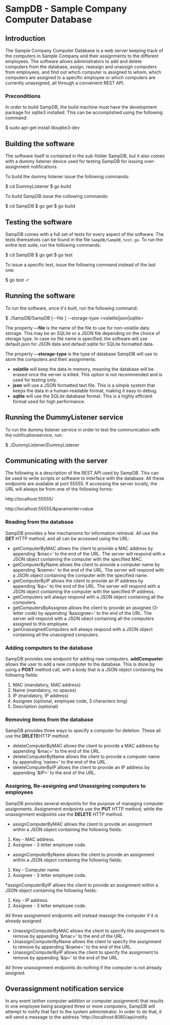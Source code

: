 # SampDB - Sample Company Computer Database

## Introduction

The Sample Company Computer Database is a web server keeping track of the computers in Sample Company and their assignments to the different employees. The software allows administrators to add and delete computers from the database, assign, reassign and unassign computers from employees, and find out which computer is assigned to whom, which computers are assigned to a specific employee or which computers are currently unassigned, all through a convenient REST API.

### Preconditions

In order to build SampDB, the build machine must have the development package for sqlite3 installed. This can be accomplished using the following command:

   $ sudo apt-get install libsqlite3-dev

## Building the software

The software itself is contained in the sub-folder SampDB, but it also comes with a dummy listener device used for testing SampDB for issuing over-assignment notifications.

To build the dummy listener issue the following commands:

   $ cd DummyListener
   $ go build

To build SampDB issue the collowing commands:

   $ cd SampDB
   $ go get
   $ go build

## Testing the software

SampDB comes with a full set of tests for every aspect of the software. The tests themselves can be found in the file ```SampDB/SampDB_test.go```. To run the entire test suite, run the following commands:

   $ cd SampDB
   $ go get
   $ go test

To issue a specific test, issue the following command instead of the last one:

   $ go test -r <testname>

## Running the software

To run the software, once it's built, run the following command:

   $ ./SampDB/SampDB [--file <file>] --storage-type <volatile|json|sqlite>

The property **--file** is the name of the file to use for non-volatile data storage. This may be an SQLite or a JSON file depending on the choice of storage type. In case no file name is specified, the software will use default.json for JSON data and default.sqlite for SQLite formatted data.

The property **--storage-type** is the type of database SampDB will use to store the computers and their assignments.

 * **volatile** will keep the data in memory, meaning the database will be erased once the server is killed. This option is not recommended and is used for testing only. 
 * **json** will use a JSON formatted text file. This is a simple system that keeps the data in a human-readable format, making it easy to debug.
 * **sqlite** will use the SQLite database format. This is a highly efficient format used for high performance.

## Running the DummyListener service
To run the dummy listener service in order to test the communication with the notificationservice, run:

   $ ./DummyListener/DummyListener

## Communicating with the server

The following is a description of the REST API used by SampDB. This can be used to write scripts or software to interface with the database. All these endpoints are available at port 55555. If accessing the server locally, the URL will always be from one of the following forms:

   http://localhost:55555/<endpoint>

   http://localhost:55555/<endpoint>&paramerter=value


### Reading from the database

SampDB provides a few mechanisms for information retrieval. All use the **GET** HTTP method, and all can be accessed using the URL:

* getComputerByMAC allows the client to provide a MAC address by appending '&mac=<MAC>' to the end of the URL. The server will respond with a JSON object containing the computer with the specified MAC.
* getComputerByName allows the client to provide a computer name by appending '&name=<Name>' to the end of the URL. The server will respond with a JSON object containing the computer with the specified name.
* getComputerByIP allows the client to provide an IP address by appending '&ip=<IP>' to the end of the URL. The server will respond with a JSON object containing the computer with the specified IP address.
* getComputers will always respond with a JSON object containing all the computers.
* getComputersByAssignee allows the client to provide an assignee (3-letter code) by appending '&assignee=<assignee>' to the end of the URL. The server will respond with a JSON obect containing all the computers assigned to this employee.
* genUnassignedComputers will always respond with a JSON object containing all the unassigned computers.

### Adding computers to the database

SampDB provides one endpoint for adding new computers. **addCompueter** allows the user to add a new computer to the database. This is done by using a **POST** method call, with a body that is a JSON object containing the following fields:
1. MAC (mandatory, MAC address)
2. Name (mandatory, no spaces)
3. IP (mandatory, IP address)
4. Assignee (optional, employee code, 3 characters long)
5. Description (optional)

### Removing items from the database

SampDB provides three ways to specify a computer for deletion. These all use the **DELETE**HTTP method:

* deleteComputerByMAC allows the client to provide a MAC address by appending '&mac=<MAC>' to the end of the URL.
* deleteComputerByName allows the client to provide a computer name by appending 'name=<name>' to the end of the URL.
* deleteComputerByIP allows the client to provide an IP address by appending '&IP=<ip>' to the end of the URL.

### Assigning, Re-assigning and Unassigning computers to employees

SampDB provides several endpoints for the purpose of managing computer assignments. Assignement endpoints use the **PUT** HTTP method, while the unassignment endpoints use the **DELETE** HTTP method.

* assignComputerByMAC allows the client to provide an assignment within a JSON object containing the following fields:
1. Key - MAC address.
2. Assignee - 3 letter employee code.

* assignComputerByName allows the client to provide an assignment within a JSON object containing the following fields:
1. Key - Computer name.
2. Assignee - 3 letter employee code.

*assignComputerByIP allows the client to provide an assignment within a JSON object containing the following fields:
1. Key - IP address.
2. Assignee - 3 letter employee code.

All three assignement endpoints will instead reassign the computer if it is already assigned.

* UnassignComputerByMAC allows the client to specify the assignment to remove by appending '&mac=<MAC>' to the end of the URL.
* UnassignComputerByName allows the client to specify the assignment to remove by appending '&name=<Name>' to the end of the URL.
* UnassignComputerByIP allows the client to specify the assignment to remove by appending '&ip=<IP>' to the end of the URL.

All three unassignment endpoints do nothing if the computer is not already assigned.

## Overassignment notification service

In any event (either computer addition or computer assignment) that results in one employee being assigned three or more computers, SampDB will attempt to notify that fact to the system administrator. In order to do that, it will send a message to the address 'http://localhost:8080/api/notify.
